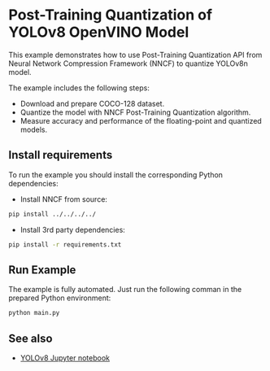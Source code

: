 # Post-Training Quantization of YOLOv8 OpenVINO Model

This example demonstrates how to use Post-Training Quantization API from Neural Network Compression Framework (NNCF) to quantize YOLOv8n model.

The example includes the following steps:

- Download and prepare COCO-128 dataset.
- Quantize the model with NNCF Post-Training Quantization algorithm.
- Measure accuracy and performance of the floating-point and quantized models.

## Install requirements

To run the example you should install the corresponding Python dependencies:

- Install NNCF from source:

```bash
pip install ../../../../
```

- Install 3rd party dependencies:

```bash
pip install -r requirements.txt
```

## Run Example

The example is fully automated. Just run the following comman in the prepared Python environment:

```bash
python main.py
```

## See also

- [YOLOv8 Jupyter notebook](https://github.com/openvinotoolkit/openvino_notebooks/tree/master/notebooks/yolov8-optimization)
